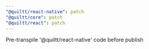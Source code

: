 ```yaml
---
"@quiltt/react-native": patch
"@quiltt/core": patch
"@quiltt/react": patch
---
```


Pre-transpile '@quiltt/react-native' code before publish
